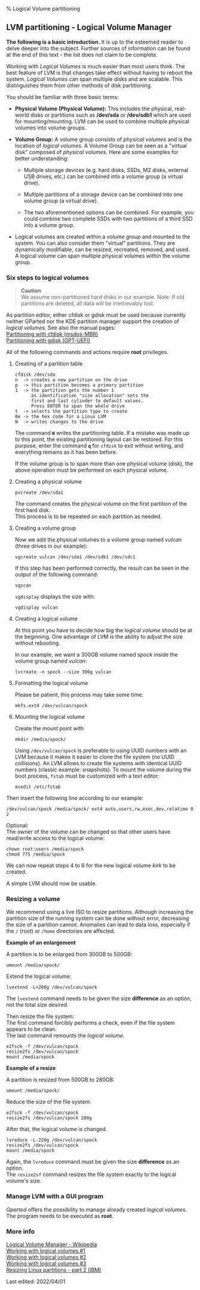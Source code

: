 % Logical Volume partitioning

## LVM partitioning - Logical Volume Manager

**The following is a basic introduction.** It is up to the esteemed reader to delve deeper into the subject. Further sources of information can be found at the end of this text - the list does not claim to be complete.

Working with *Logical Volumes* is much easier than most users think. The best feature of LVM is that changes take effect without having to reboot the system. *Logical Volumes* can span multiple disks and are scalable. This distinguishes them from other methods of disk partitioning.

You should be familiar with three basic terms:

+ **Physical Volume (Physical Volume):** This includes the physical, real-world disks or partitions such as **/dev/sda** or **/dev/sdb1** which are used for mounting/mounting. LVM can be used to combine multiple physical volumes into volume groups.

+ **Volume Group:** A volume group consists of *physical volumes* and is the location of *logical volumes*. A Volume Group can be seen as a "virtual disk" composed of *physical volumes*. Here are some examples for better understanding:

  + Multiple storage devices (e.g. hard disks, SSDs, M2 disks, external USB drives, etc.) can be combined into a volume group (a virtual drive).

  + Multiple partitions of a storage device can be combined into one volume group (a virtual drive).

  + The two aforementioned options can be combined. For example, you could combine two complete SSDs with two partitions of a third SSD into a volume group.

+ Logical volumes are created within a *volume group* and mounted to the system. You can also consider them "virtual" partitions. They are dynamically modifiable, can be resized, recreated, removed, and used. A logical volume can span multiple physical volumes within the volume group.

### Six steps to logical volumes

> **Caution**  
> We assume non-partitioned hard disks in our example. Note: If old partitions are deleted, all data will be irretrievably lost.

As partition editor, either cfdisk or gdisk must be used because currently neither GParted nor the KDE partition manager support the creation of *logical volumes*. See also the manual pages:  
[Partitioning with cfdisk (msdos-MBR)](0314-part-cfdisk_en.md#partitioning-with-fdisk)  
[Partitioning with gdisk (GPT-UEFI)](0313-part-gdisk_en.md#partitioning-with-gdisk)

All of the following commands and actions require **root** privileges.

1. Creating of a partition table

   ~~~
   cfdisk /dev/sda
   n  -> creates a new partition on the drive
   p  -> this partition becomes a primary partition
   1  -> the partition gets the number 1
         as identification "size allocation" sets the
         first and last cylinder to default values.
         Press ENTER to span the whole drive
   t  -> selects the partition type to create
   8e -> the hex code for a Linux LVM
   W  -> writes changes to the drive
   ~~~

   The command **`W`** writes the partitioning table. If a mistake was made up to this point, the existing partitioning layout can be restored. For this purpose, enter the command **`q`** for `cfdisk` to exit without writing, and everything remains as it has been before.

   If the volume group is to span more than one physical volume (disk), the above operation must be performed on each physical volume.

2. Creating a physical volume

   ~~~
   pvcreate /dev/sda1
   ~~~

   The command creates the physical volume on the first partition of the first hard disk.  
   This process is to be repeated on each partition as needed.

3. Creating a volume group

   Now we add the physical volumes to a volume group named *vulcan* (three drives in our example):

   ~~~
   vgcreate vulcan /dev/sda1 /dev/sdb1 /dev/sdc1
   ~~~

   If this step has been performed correctly, the result can be seen in the output of the following command:

   ~~~
   vgscan
   ~~~

   `vgdisplay` displays the size with:

   ~~~
   vgdisplay vulcan
   ~~~

4. Creating a logical volume

   At this point you have to decide how big the *logical volume* should be at the beginning. One advantage of LVM is the ability to adjust the size without rebooting.

   In our example, we want a 300GB volume named *spock* inside the volume group named *vulcan*:

   ~~~
   lvcreate -n spock --size 300g vulcan
   ~~~

5. Formatting the logical volume

   Please be patient, this process may take some time:

   ~~~
   mkfs.ext4 /dev/vulcan/spock
   ~~~

6. Mounting the logical volume

   Create the mount point with

   ~~~
   mkdir /media/spock/
   ~~~

   
   Using `/dev/vulcan/spock` is preferable to using UUID numbers with an LVM because it makes it easier to clone the file system (no UUID collisions). An LVM allows to create file systems with identical UUID numbers (classic example: snapshots).
   To mount the volume during the boot process, `fstab` must be customized with a text editor:  

   ~~~
   mcedit /etc/fstab
   ~~~

  Then insert the following line according to our example:

   ~~~
   /dev/vulcan/spock /media/spock/ ext4 auto,users,rw,exec,dev,relatime 0 2
   ~~~

   Optional:  
   The owner of the volume can be changed so that other users have read/write access to the logical volume:

   ~~~
   chown root:users /media/spock
   chmod 775 /media/spock
   ~~~

We can now repeat steps 4 to 6 for the new logical volume *kirk* to be created.

A simple LVM should now be usable.

### Resizing a volume

We recommend using a live ISO to resize partitions. Although increasing the partition size of the running system can be done without error, decreasing the size of a partition cannot. Anomalies can lead to data loss, especially if the `/` (root) or `/home` directories are affected.

**Example of an enlargement**

A partition is to be enlarged from 300GB to 500GB:

~~~
umount /media/spock/
~~~

Extend the logical volume:

~~~
lvextend -L+200g /dev/vulcan/spock
~~~

The `lvextend` command needs to be given the size **difference** as an option, not the total size desired.

Then resize the file system:  
The first command forcibly performs a check, even if the file system appears to be clean.  
The last command remounts the *logical volume*.

~~~
e2fsck -f /dev/vulcan/spock
resize2fs /dev/vulcan/spock
mount /media/spock
~~~

**Example of a resize**

A partition is resized from 500GB to 280GB:

~~~
umount /media/spock/
~~~

Reduce the size of the file system:

~~~
e2fsck -f /dev/vulcan/spock
resize2fs /dev/vulcan/spock 280g
~~~

After that, the logical volume is changed.

~~~
lvreduce -L-220g /dev/vulcan/spock
resize2fs /dev/vulcan/spock
mount /media/spock
~~~

Again, the `lvreduce` command must be given the size **difference** as an option.  
The `resize2sf` command resizes the file system exactly to the logical volume's size.

### Manage LVM with a GUI program

*Gparted* offers the possibility to manage already created *logical volumes*. The program needs to be executed as **root**.

### More info

[Logical Volume Manager - Wikipedia](https://wikipedia.org/wiki/Logical_Volume_Manager)  
[Working with logical volumes #1](https://thelinuxexperiment.com/working-with-logical-volumes-part-1/)  
[Working with logical volumes #2](https://thelinuxexperiment.com/working-with-logical-volumes-part-2/)  
[Working with logical volumes #3](https://thelinuxexperiment.com/working-with-logical-volumes-part-3/)  
[Resizing Linux partitions - part 2 (IBM)](https://developer.ibm.com/tutorials/l-resizing-partitions-2/)

<div id="rev">Last edited: 2022/04/01</div>
